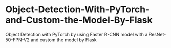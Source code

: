 # Object-Detection-With-PyTorch-and-Custom-the-Model-By-Flask
Object Detection with PyTorch by using Faster R-CNN model with a ResNet-50-FPN-V2 and custom the model by Flask
